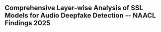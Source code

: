 ## Comprehensive Layer-wise Analysis of SSL Models for Audio Deepfake Detection -- NAACL Findings 2025 
